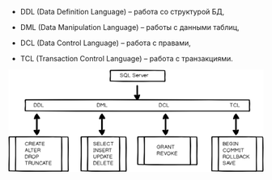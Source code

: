 

* DDL (Data Definition Language) – работа со структурой БД,

* DML (Data Manipulation Language) – работы с данными таблиц,

* DCL (Data Control Language) – работа с правами,

* TCL (Transaction Control Language) – работа с транзакциями.

![alt text](ppt/sq;_state.png)

